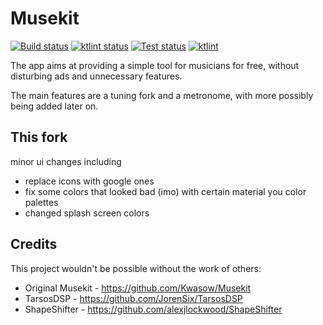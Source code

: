# Musekit

<p>
<a href="https://github.com/Kwasow/Musekit/actions/workflows/android.yml"><img src="https://github.com/Kwasow/Musekit/actions/workflows/android.yml/badge.svg" alt="Build status"></a>
<a href="https://github.com/Kwasow/Musekit/actions/workflows/ktlint.yml"><img src="https://github.com/Kwasow/Musekit/actions/workflows/ktlint.yml/badge.svg" alt="ktlint status"></a>
<a href="https://github.com/Kwasow/Musekit/actions/workflows/test.ym"><img src="https://github.com/Kwasow/Musekit/actions/workflows/test.yml/badge.svg" alt="Test status"></a>
<a href="https://ktlint.github.io/"><img src="https://img.shields.io/badge/code%20style-%E2%9D%A4-FF4081.svg" alt="ktlint"></a>
</p>

The app aims at providing a simple tool for musicians for free, without
disturbing ads and unnecessary features.

The main features are a tuning fork and a metronome, with more possibly
being added later on.

## This fork
minor ui changes including
- replace icons with google ones
- fix some colors that looked bad (imo) with certain material you color palettes
- changed splash screen colors

## Credits

This project wouldn't be possible without the work of others:

- Original Musekit - https://github.com/Kwasow/Musekit
- TarsosDSP - https://github.com/JorenSix/TarsosDSP
- ShapeShifter - https://github.com/alexjlockwood/ShapeShifter

